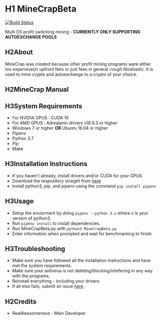# H1 MineCrapBeta
[![Build Status](https://travis-ci.org/RealAwesomeness/MineCrapBeta.svg?branch=master)](https://travis-ci.org/RealAwesomeness/MineCrapBeta)

Multi OS profit switching mining - **CURRENTLY ONLY SUPPORTING AUTOEXCHANGE POOLS**

## H2About

MineCrap was created because other profit mining programs were either too expensive(in upfront fees or just fees in general *cough* Nicehash). It is used to mine crypto and autoexchange to a crypto of your choice.

## H2MineCrap Manual

## H3System Requirements

- For NVIDIA GPUS : CUDA 10
- For AMD GPUS : Adrealanin drivers v18.9.3 or higher
- Windows 7 or higher **OR** Ubuntu 16.04 or higher
- Pipenv
- Python 3.7
- Pip
- Make

## H3Installation Instructions

- If you haven&#39;t already, install drivers and/or CUDA for your GPUS
- Download the respository straight from [here](hhttps://github.com/RealAwesomeness/MineCrapBeta/archive/master.zip)
- Install python3, pip, and pipenv using the command `pip install pipenv`

## H3Usage

- Setup the enviorment by doing `pipenv --python 3.x` where x is your version of python3.
- Run `pipenv install` to install dependencies.
- Run MineCrapBeta.py with `python3 MineCrapBeta.py`
- Enter information when prompted and wait for benchmarking to finish

## H3Troubleshooting

- Make sure you have followed all the installation instructions and have met the system requirements.
- Make sure your antivirus is not deleting/blocking/intefering in any way with the programs.
- Reinstall everything - including your drivers
- If all else fails, submit an issue [here](http://github.com/RealAwesomeness/MineCrapBeta/issues)

## H2Credits

- RealAwesomeness - Main Developer
